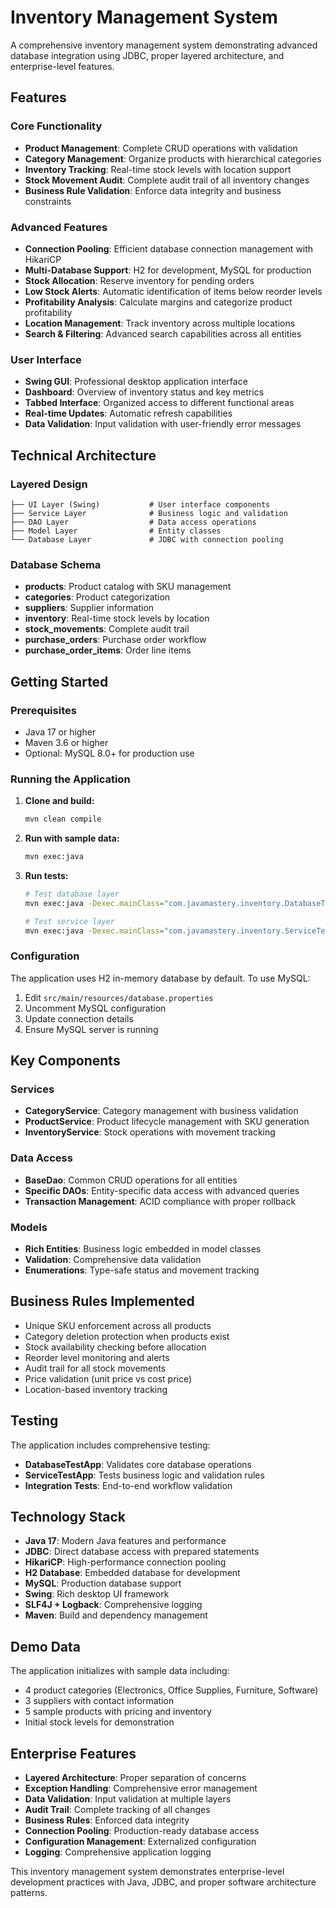 # Inventory Management System

A comprehensive inventory management system demonstrating advanced database integration using JDBC, proper layered architecture, and enterprise-level features.

## Features

### Core Functionality
- **Product Management**: Complete CRUD operations with validation
- **Category Management**: Organize products with hierarchical categories
- **Inventory Tracking**: Real-time stock levels with location support
- **Stock Movement Audit**: Complete audit trail of all inventory changes
- **Business Rule Validation**: Enforce data integrity and business constraints

### Advanced Features
- **Connection Pooling**: Efficient database connection management with HikariCP
- **Multi-Database Support**: H2 for development, MySQL for production
- **Stock Allocation**: Reserve inventory for pending orders
- **Low Stock Alerts**: Automatic identification of items below reorder levels
- **Profitability Analysis**: Calculate margins and categorize product profitability
- **Location Management**: Track inventory across multiple locations
- **Search & Filtering**: Advanced search capabilities across all entities

### User Interface
- **Swing GUI**: Professional desktop application interface
- **Dashboard**: Overview of inventory status and key metrics
- **Tabbed Interface**: Organized access to different functional areas
- **Real-time Updates**: Automatic refresh capabilities
- **Data Validation**: Input validation with user-friendly error messages

## Technical Architecture

### Layered Design
```
├── UI Layer (Swing)           # User interface components
├── Service Layer              # Business logic and validation
├── DAO Layer                  # Data access operations
├── Model Layer                # Entity classes
└── Database Layer             # JDBC with connection pooling
```

### Database Schema
- **products**: Product catalog with SKU management
- **categories**: Product categorization
- **suppliers**: Supplier information
- **inventory**: Real-time stock levels by location
- **stock_movements**: Complete audit trail
- **purchase_orders**: Purchase order workflow
- **purchase_order_items**: Order line items

## Getting Started

### Prerequisites
- Java 17 or higher
- Maven 3.6 or higher
- Optional: MySQL 8.0+ for production use

### Running the Application

1. **Clone and build:**
   ```bash
   mvn clean compile
   ```

2. **Run with sample data:**
   ```bash
   mvn exec:java
   ```

3. **Run tests:**
   ```bash
   # Test database layer
   mvn exec:java -Dexec.mainClass="com.javamastery.inventory.DatabaseTestApp"
   
   # Test service layer
   mvn exec:java -Dexec.mainClass="com.javamastery.inventory.ServiceTestApp"
   ```

### Configuration

The application uses H2 in-memory database by default. To use MySQL:

1. Edit `src/main/resources/database.properties`
2. Uncomment MySQL configuration
3. Update connection details
4. Ensure MySQL server is running

## Key Components

### Services
- **CategoryService**: Category management with business validation
- **ProductService**: Product lifecycle management with SKU generation
- **InventoryService**: Stock operations with movement tracking

### Data Access
- **BaseDao**: Common CRUD operations for all entities
- **Specific DAOs**: Entity-specific data access with advanced queries
- **Transaction Management**: ACID compliance with proper rollback

### Models
- **Rich Entities**: Business logic embedded in model classes
- **Validation**: Comprehensive data validation
- **Enumerations**: Type-safe status and movement tracking

## Business Rules Implemented

- Unique SKU enforcement across all products
- Category deletion protection when products exist
- Stock availability checking before allocation
- Reorder level monitoring and alerts
- Audit trail for all stock movements
- Price validation (unit price vs cost price)
- Location-based inventory tracking

## Testing

The application includes comprehensive testing:

- **DatabaseTestApp**: Validates core database operations
- **ServiceTestApp**: Tests business logic and validation rules
- **Integration Tests**: End-to-end workflow validation

## Technology Stack

- **Java 17**: Modern Java features and performance
- **JDBC**: Direct database access with prepared statements
- **HikariCP**: High-performance connection pooling
- **H2 Database**: Embedded database for development
- **MySQL**: Production database support
- **Swing**: Rich desktop UI framework
- **SLF4J + Logback**: Comprehensive logging
- **Maven**: Build and dependency management

## Demo Data

The application initializes with sample data including:
- 4 product categories (Electronics, Office Supplies, Furniture, Software)
- 3 suppliers with contact information
- 5 sample products with pricing and inventory
- Initial stock levels for demonstration

## Enterprise Features

- **Layered Architecture**: Proper separation of concerns
- **Exception Handling**: Comprehensive error management
- **Data Validation**: Input validation at multiple layers
- **Audit Trail**: Complete tracking of all changes
- **Business Rules**: Enforced data integrity
- **Connection Pooling**: Production-ready database access
- **Configuration Management**: Externalized configuration
- **Logging**: Comprehensive application logging

This inventory management system demonstrates enterprise-level development practices with Java, JDBC, and proper software architecture patterns.